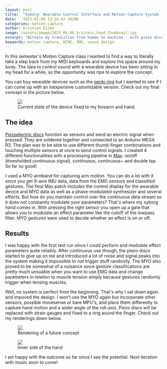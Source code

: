 ```yaml
---
layout: post
title:  "Xyborg: Wearable Control Interface and Motion Capture System for Manipulating Sound"
date:   2023-05-08 13:10:42 +0200
categories: motion-capture
author: Kristian Eicke
image: /assets/image/2023_05_08_kristeic_hand_thumbnail.jpg
excerpt: "Witness my transition from human to machine - with piezo discs"
keywords: motion capture, NIME, IMU, sound design
---
```


In this semester's Motion Capture class I wanted to find a way to literally take a step back from my MIDI keyboards and explore the space around my body. The idea to control sound with a wearable device has been sitting in my head for a while, so the opportunity was ripe to explore the concept. 

You can buy wearable devices such as the [genki ring](https://genkiinstruments.com/) but I wanted to see if I can come up with an inexpensive customizable version. Check out my final concept in the picture below. 

<figure style="float: none">
   <img src="https://www.uio.no/english/studies/programmes/mct-master/blog/assets/image/2023_05_08_kristeic_front.jpg" width="auto" />
   <figcaption>Current state of the device fixed to my forearm and hand.</figcaption>
</figure>

## The idea

[Piezoelectric discs](https://piezodirect.com/piezo-disc-actuators/) function as sensors and send an electric signal when pressed. They are soldered together and connected to an Arduino MEGA R3. The plan was to be able to use different thumb-finger combinations and touching multiple sensors at once to send control signals. I created 4 different functionalities with a processing pipeline in [Max](https://cycling74.com/products/max): on/off (thresholded continuous signal), continuous, continuous~ and double tap. So far so good!

I used a MYO armband for capturing arm motion. You can do a lot with it since you get 9-axis IMU data, data from the EMG sensors and classified gestures. The final Max patch includes the control display for the wearable device and MYO data as well as a phase-modulated synthesizer and several effects. But how do you maintain control over the continuous data stream so it does not constantly modulate your parameters? That's where my xyborg hand comes in. With pressing the right sensor you open up a gate that allows you to modulate an effect parameter like the cutoff of the lowpass filter. MYO gestures were used to decide whether an effect is on or off. 

## Results

I was happy with the first test run since I could perform and modulate effect parameters quite reliably. After continuous use though, the piezo discs started to give up on me and introduced a lot of noise and signal peaks into the system making it impossible to not trigger stuff randomly. The MYO also proved to be somewhat of a nuisance since gesture classifications are pretty much unsuable when you want to use EMG data and change parameters in relation to muscle tension simply because gestures randomly trigger when tensing muscles. 

Well, no system is perfect from the beginning. That's why I sat down again and impoved the design. I won't use the MYO again but incorporate other sensors, possible movesense or bare MPU's, and place them differently to capture hand motion and a wider angle of the roll-axis. Piezo discs will be replaced with strain gauges and fixed to a ring aound the finger. Check out my renderings down below. 


<figure style="float: none">
   <img src="https://www.uio.no/english/studies/programmes/mct-master/blog/assets/image/2023_05_08_kristeic_right.png" width="auto" />
   <figcaption>Rendering of a future concept</figcaption>
</figure>

<figure style="float: none">
   <img src="https://www.uio.no/english/studies/programmes/mct-master/blog/assets/image/2023_05_08_kristeic_hand.png" width="auto" />
   <figcaption>Inner side of the hand</figcaption>
</figure>

I am happy with the outcome so far since I see the potential. Next iteration with music soon to come!

 
